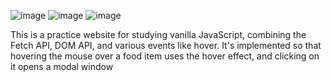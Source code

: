 ![image](https://github.com/user-attachments/assets/b5c13077-082d-4501-b219-d988fe6f79f2)
![image](https://github.com/user-attachments/assets/0a462f8f-1703-48e7-963d-95f4e1d2cb7a)
![image](https://github.com/user-attachments/assets/87f526b0-7386-42a9-82f9-e06b5c76f4b4)




This is a practice website for studying vanilla JavaScript, combining the Fetch API, DOM API, and various events like hover. It's implemented so that hovering the mouse over a food item uses the hover effect, and clicking on it opens a modal window

